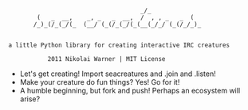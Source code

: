                     
                                         _/_
            (   _  __,    _, _   _  __,  /  , , _   _  (
           /_)_(/_(_/(_  (__/ (_(/_(_/(_(__(_/_/ (_(/_/_)_
 

    a little Python library for creating interactive IRC creatures

               2011 Nikolai Warner | MIT License


* Let's get creating! Import seacreatures and .join and .listen!
* Make your creature do fun things? Yes! Go for it!
* A humble beginning, but fork and push! Perhaps an ecosystem will arise?


